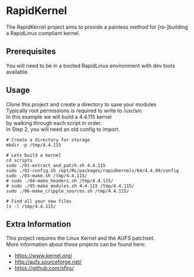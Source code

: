 # RapidKernel
The RapidKernel project aims to provide a painless method for [re-]building a RapidLinux compliant kernel.

## Prerequisites
You will need to be in a booted RapidLinux environment with dev tools available.

## Usage
Clone this project and create a directory to save your modules \
Typically root permissions is required to write to /usr/src \
In this example we will build a 4.4.115 kernel \
by walking through each script in order. \
In Step 2, you will need an old config to import.


```
# Create a directory for storage
mkdir -p /tmp/4.4.115

# Lets build a kernel
cd scripts
sudo ./01-extract_and_patch.sh 4.4.115
sudo ./02-config.sh /opt/RL/packages/rapidkernels/64/4.4.99/config
sudo ./03-make.sh /tmp/4.4.115/
# sudo ./04-make_headers.sh /tmp/4.4.115/
# sudo ./05-make_modules.sh 4.4.115 /tmp/4.4.115/
sudo ./06-make_cripple_sources.sh /tmp/4.4.115/

# Find all your new files
ls -l /tmp/4.4.115/
```

## Extra Information
This project requires the Linux Kernel and the AUFS patchset. \
More information about those projects can be found here:
* https://www.kernel.org/
* http://aufs.sourceforge.net/
* https://github.com/sfjro/
